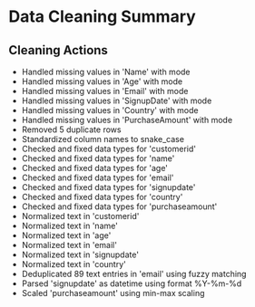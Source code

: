 # Data Cleaning Summary

## Cleaning Actions
- Handled missing values in 'Name' with mode
- Handled missing values in 'Age' with mode
- Handled missing values in 'Email' with mode
- Handled missing values in 'SignupDate' with mode
- Handled missing values in 'Country' with mode
- Handled missing values in 'PurchaseAmount' with mode
- Removed 5 duplicate rows
- Standardized column names to snake_case
- Checked and fixed data types for 'customerid'
- Checked and fixed data types for 'name'
- Checked and fixed data types for 'age'
- Checked and fixed data types for 'email'
- Checked and fixed data types for 'signupdate'
- Checked and fixed data types for 'country'
- Checked and fixed data types for 'purchaseamount'
- Normalized text in 'customerid'
- Normalized text in 'name'
- Normalized text in 'age'
- Normalized text in 'email'
- Normalized text in 'signupdate'
- Normalized text in 'country'
- Deduplicated 89 text entries in 'email' using fuzzy matching
- Parsed 'signupdate' as datetime using format %Y-%m-%d
- Scaled 'purchaseamount' using min-max scaling
